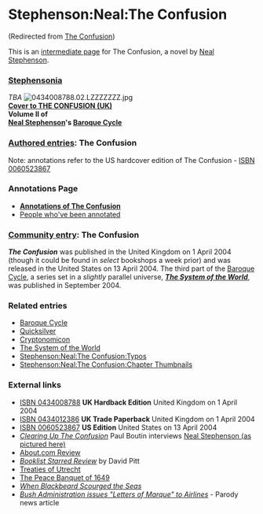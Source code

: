 
# Stephenson:Neal:The Confusion

(Redirected from [The Confusion](/the-confusion))

This is an [intermediate page](/metaweb-intermediate-page) for The Confusion, a novel by [Neal Stephenson](/user-nealstephenson).

### [Stephensonia](/stephensonia)


*TBA*
![0434008788.02.LZZZZZZZ.jpg](/https://web.archive.org/web/20060725221132im_/http://images-eu.amazon.com/images/P/0434008788.02.LZZZZZZZ.jpg)  
**[Cover to THE CONFUSION (UK)](/the-confusion)  
Volume II of  
[Neal Stephenson](/neal-stephenson)'s [Baroque Cycle](/stephenson-neal-baroque-cycle)**

### [Authored entries](/metaweb-authored-entry): The Confusion


Note: annotations refer to the US hardcover edition of The Confusion - [ISBN 0060523867](/)

### Annotations Page


* **[Annotations of The Confusion](/stephenson-neal-the-confusion-all-annotations-by-page-number)**
* [People who've been annotated](/the-confusion-s-dramatis-personæ)


### [Community entry](/metaweb-community-entry): The Confusion


***The Confusion*** was published in the United Kingdom on 1 April 2004 (though it could be found in *select* bookshops a week prior) and was released in the United States on 13 April 2004. The third part of the [Baroque Cycle](/stephenson-neal-baroque-cycle), a series set in a *slightly* parallel universe, ***[The System of the World](/stephenson-neal-the-system-of-the-world)***, was published in September 2004.

### Related entries


* [Baroque Cycle](/stephenson-neal-baroque-cycle)
* [Quicksilver](/stephenson-neal-quicksilver)
* [Cryptonomicon](/stephenson-neal-cryptonomicon)
* [The System of the World](/stephenson-neal-the-system-of-the-world)
* [Stephenson:Neal:The Confusion:Typos](/stephenson-neal-the-confusion-typos)
* [Stephenson:Neal:The Confusion:Chapter Thumbnails](/stephenson-neal-the-confusion-chapter-thumbnails)


### External links


* [ISBN 0434008788](/) **UK Hardback Edition** United Kingdom on 1 April 2004
* [ISBN 0434012386](/) **UK Trade Paperback** United Kingdom on 1 April 2004
* [ISBN 0060523867](/) **US Edition** United States on 13 April 2004
* [*Clearing Up The Confusion*](/http-www-wired-com-news-culture-0-1284-63050-00-html) Paul Boutin interviews [Neal Stephenson (as pictured here)](/http-a1112-g-akamai-net-7-1112-492-2002091452-www-wired-com-news-images-full-nealphoto-f-jpg)
* [About.com Review](/http-contemporarylit-about-com-cs-currentreviews-fr-theconfusion-htm)
* [*Booklist* *Starred Review*](/http-www-amazon-com-exec-obidos-tg-stores-detail-books-0060523867-reviews-104-8931055-5532701-00605238675123) by David Pitt
* [Treaties of Utrecht](/http-en2-wikipedia-org-wiki-treaty-of-utrecht-1713)
* [The Peace Banquet of 1649](/http-www-museen-nuernberg-de-english-fembohaus-e-pages-zeitreise-e-16-html)
* [*When Blackbeard Scourged the Seas*](/http-www-history-org-foundation-journal-blackbea-cfm)
* [*Bush Administration issues "Letters of Marque" to Airlines*](/http-watleyreview-com-2003-061703-1-html) - Parody news article
